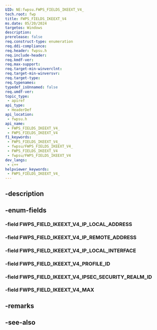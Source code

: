 ```yaml
---
UID: NE:fwpsu.FWPS_FIELDS_IKEEXT_V4_
tech.root: fwp
title: FWPS_FIELDS_IKEEXT_V4
ms.date: 05/20/2024
targetos: Windows
description: 
prerelease: false
req.construct-type: enumeration
req.ddi-compliance: 
req.header: fwpsu.h
req.include-header: 
req.kmdf-ver: 
req.max-support: 
req.target-min-winverclnt: 
req.target-min-winversvr: 
req.target-type: 
req.typenames: 
typedef_isUnnamed: false
req.umdf-ver: 
topic_type:
 - apiref
api_type:
 - HeaderDef
api_location:
 - fwpsu.h
api_name:
 - FWPS_FIELDS_IKEEXT_V4_
 - FWPS_FIELDS_IKEEXT_V4
f1_keywords:
 - FWPS_FIELDS_IKEEXT_V4_
 - fwpsu/FWPS_FIELDS_IKEEXT_V4_
 - FWPS_FIELDS_IKEEXT_V4
 - fwpsu/FWPS_FIELDS_IKEEXT_V4
dev_langs:
 - c++
helpviewer_keywords:
 - FWPS_FIELDS_IKEEXT_V4_
---
```


## -description

## -enum-fields

### -field FWPS_FIELD_IKEEXT_V4_IP_LOCAL_ADDRESS

### -field FWPS_FIELD_IKEEXT_V4_IP_REMOTE_ADDRESS

### -field FWPS_FIELD_IKEEXT_V4_IP_LOCAL_INTERFACE

### -field FWPS_FIELD_IKEEXT_V4_PROFILE_ID

### -field FWPS_FIELD_IKEEXT_V4_IPSEC_SECURITY_REALM_ID

### -field FWPS_FIELD_IKEEXT_V4_MAX

## -remarks

## -see-also


